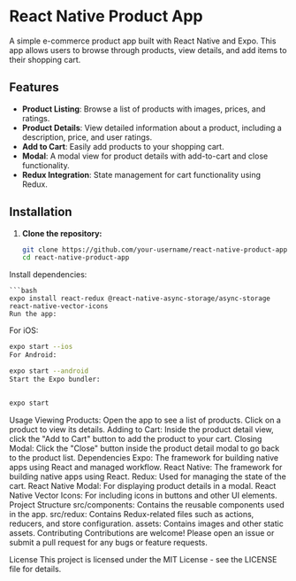 # React Native Product App

A simple e-commerce product app built with React Native and Expo. This app allows users to browse through products, view details, and add items to their shopping cart.

## Features

- **Product Listing**: Browse a list of products with images, prices, and ratings.
- **Product Details**: View detailed information about a product, including a description, price, and user ratings.
- **Add to Cart**: Easily add products to your shopping cart.
- **Modal**: A modal view for product details with add-to-cart and close functionality.
- **Redux Integration**: State management for cart functionality using Redux.

## Installation

1. **Clone the repository:**

   ```bash
   git clone https://github.com/your-username/react-native-product-app.git
   cd react-native-product-app
Install dependencies:
```
```bash
expo install react-redux @react-native-async-storage/async-storage react-native-vector-icons
Run the app:
```
For iOS:

```bash
expo start --ios
For Android:

expo start --android
Start the Expo bundler:


expo start
```
Usage
Viewing Products: Open the app to see a list of products. Click on a product to view its details.
Adding to Cart: Inside the product detail view, click the "Add to Cart" button to add the product to your cart.
Closing Modal: Click the "Close" button inside the product detail modal to go back to the product list.
Dependencies
Expo: The framework for building native apps using React and managed workflow.
React Native: The framework for building native apps using React.
Redux: Used for managing the state of the cart.
React Native Modal: For displaying product details in a modal.
React Native Vector Icons: For including icons in buttons and other UI elements.
Project Structure
src/components: Contains the reusable components used in the app.
src/redux: Contains Redux-related files such as actions, reducers, and store configuration.
assets: Contains images and other static assets.
Contributing
Contributions are welcome! Please open an issue or submit a pull request for any bugs or feature requests.

License
This project is licensed under the MIT License - see the LICENSE file for details.


